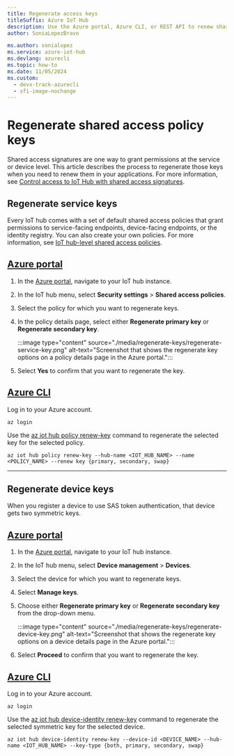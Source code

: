 ```yaml
---
title: Regenerate access keys
titleSuffix: Azure IoT Hub
description: Use the Azure portal, Azure CLI, or REST API to renew shared access policy keys for your IoT hub instance and devices.
author: SoniaLopezBravo

ms.author: sonialopez
ms.service: azure-iot-hub
ms.devlang: azurecli
ms.topic: how-to
ms.date: 11/05/2024
ms.custom:
  - devx-track-azurecli
  - sfi-image-nochange
---
```


# Regenerate shared access policy keys

Shared access signatures are one way to grant permissions at the service or device level. This article describes the process to regenerate those keys when you need to renew them in your applications. For more information, see [Control access to IoT Hub with shared access signatures](./authenticate-authorize-sas.md).

## Regenerate service keys

Every IoT hub comes with a set of default shared access policies that grant permissions to service-facing endpoints, device-facing endpoints, or the identity registry. You can also create your own policies. For more information, see [IoT hub-level shared access policies](./authenticate-authorize-sas.md#iot-hub-level-shared-access-policies).

## [Azure portal](#tab/portal)

1. In the [Azure portal](https://portal.azure.com), navigate to your IoT hub instance.
1. In the IoT hub menu, select **Security settings** > **Shared access policies**.
1. Select the policy for which you want to regenerate keys.
1. In the policy details page, select either **Regenerate primary key** or **Regenerate secondary key**.

   :::image type="content" source="./media/regenerate-keys/regenerate-service-key.png" alt-text="Screenshot that shows the regenerate key options on a policy details page in the Azure portal.":::

1. Select **Yes** to confirm that you want to regenerate the key.

## [Azure CLI](#tab/cli)

Log in to your Azure account.

```azurecli
az login
```

Use the [az iot hub policy renew-key](/cli/azure/iot/hub/policy#az-iot-hub-policy-renew-key) command to regenerate the selected key for the selected policy.

```azurecli
az iot hub policy renew-key --hub-name <IOT_HUB_NAME> --name <POLICY_NAME> --renew key {primary, secondary, swap}
```

---

## Regenerate device keys

When you register a device to use SAS token authentication, that device gets two symmetric keys.

## [Azure portal](#tab/portal)

1. In the [Azure portal](https://portal.azure.com), navigate to your IoT hub instance.
1. In the IoT hub menu, select **Device management** > **Devices**.
1. Select the device for which you want to regenerate keys.
1. Select **Manage keys**.
1. Choose either **Regenerate primary key** or **Regenerate secondary key** from the drop-down menu.

   :::image type="content" source="./media/regenerate-keys/regenerate-device-key.png" alt-text="Screenshot that shows the regenerate key options on a device details page in the Azure portal.":::

1. Select **Proceed** to confirm that you want to regenerate the key.

## [Azure CLI](#tab/cli)

Log in to your Azure account.

```azurecli
az login
```

Use the [az iot hub device-identity renew-key](/cli/azure/iot/hub/device-identity#az-iot-hub-device-identity-renew-key) command to regenerate the selected symmetric key for the selected device.

```azurecli
az iot hub device-identity renew-key --device-id <DEVICE_NAME> --hub-name <IOT_HUB_NAME> --key-type {both, primary, secondary, swap}
```
